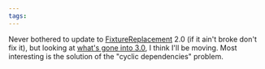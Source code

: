 ```yaml
---
tags: 
---
```


Never bothered to update to [FixtureReplacement](/wiki/FixtureReplacement) 2.0 (if it ain't broke don't fix it), but looking at [what's gone into 3.0](http://github.com/smtlaissezfaire/fixturereplacement), I think I'll be moving. Most interesting is the solution of the "cyclic dependencies" problem.
